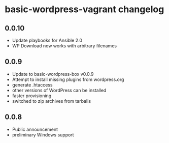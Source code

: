 # basic-wordpress-vagrant changelog

## 0.0.10

- Update playbooks for Ansible 2.0
- WP Download now works with arbitrary filenames

## 0.0.9

- Update to basic-wordpress-box v0.0.9
- Attempt to install missing plugins from wordpress.org
- generate .htaccess
- other versions of WordPress can be installed
- faster provisioning
- switched to zip archives from tarballs

## 0.0.8

- Public announcement 
- preliminary Windows support
